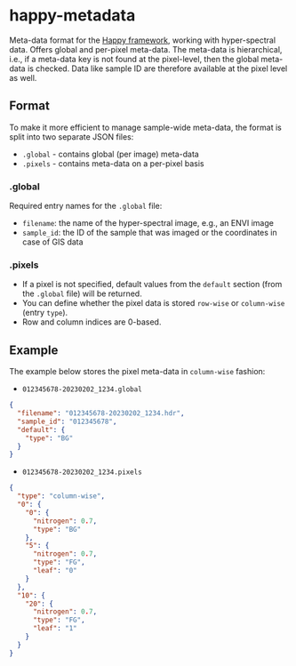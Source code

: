 # happy-metadata
Meta-data format for the [Happy framework](https://github.com/wairas/happy), working with hyper-spectral data.
Offers global and per-pixel meta-data. The meta-data is hierarchical, 
i.e., if a meta-data key is not found at the pixel-level, then the 
global meta-data is checked. Data like sample ID are therefore available at the pixel level as well.


## Format

To make it more efficient to manage sample-wide meta-data, the format is split into two separate JSON files:

* `.global` - contains global (per image) meta-data
* `.pixels` - contains meta-data on a per-pixel basis

### .global

Required entry names for the `.global` file:

* `filename`: the name of the hyper-spectral image, e.g., an ENVI image
* `sample_id`: the ID of the sample that was imaged or the coordinates in case of GIS data  

### .pixels

* If a pixel is not specified, default values from the `default` section (from the `.global` file) will be returned.
* You can define whether the pixel data is stored `row-wise` or `column-wise` (entry `type`).
* Row and column indices are 0-based.


## Example

The example below stores the pixel meta-data in `column-wise` fashion:

* `012345678-20230202_1234.global`

```json
{
  "filename": "012345678-20230202_1234.hdr",
  "sample_id": "012345678",
  "default": {
    "type": "BG"
  }
}
```

* `012345678-20230202_1234.pixels`

```json
{
  "type": "column-wise",
  "0": {
    "0": {
      "nitrogen": 0.7,
      "type": "BG"
    },
    "5": {
      "nitrogen": 0.7,
      "type": "FG",
      "leaf": "0"
    }
  },
  "10": {
    "20": {
      "nitrogen": 0.7,
      "type": "FG",
      "leaf": "1"
    }
  }
}
```

